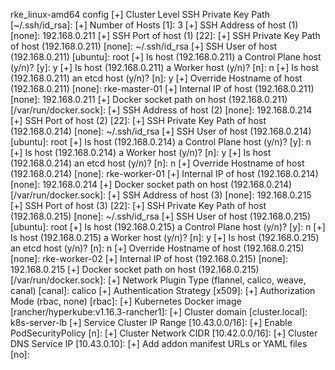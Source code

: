 rke_linux-amd64 config
[+] Cluster Level SSH Private Key Path [~/.ssh/id_rsa]:
[+] Number of Hosts [1]: 3
[+] SSH Address of host (1) [none]: 192.168.0.211
[+] SSH Port of host (1) [22]:
[+] SSH Private Key Path of host (192.168.0.211) [none]: ~/.ssh/id_rsa
[+] SSH User of host (192.168.0.211) [ubuntu]: root
[+] Is host (192.168.0.211) a Control Plane host (y/n)? [y]: y
[+] Is host (192.168.0.211) a Worker host (y/n)? [n]: n
[+] Is host (192.168.0.211) an etcd host (y/n)? [n]: y
[+] Override Hostname of host (192.168.0.211) [none]: rke-master-01
[+] Internal IP of host (192.168.0.211) [none]: 192.168.0.211
[+] Docker socket path on host (192.168.0.211) [/var/run/docker.sock]:
[+] SSH Address of host (2) [none]: 192.168.0.214
[+] SSH Port of host (2) [22]:
[+] SSH Private Key Path of host (192.168.0.214) [none]: ~/.ssh/id_rsa
[+] SSH User of host (192.168.0.214) [ubuntu]: root
[+] Is host (192.168.0.214) a Control Plane host (y/n)? [y]: n
[+] Is host (192.168.0.214) a Worker host (y/n)? [n]: y
[+] Is host (192.168.0.214) an etcd host (y/n)? [n]: n
[+] Override Hostname of host (192.168.0.214) [none]: rke-worker-01
[+] Internal IP of host (192.168.0.214) [none]: 192.168.0.214
[+] Docker socket path on host (192.168.0.214) [/var/run/docker.sock]:
[+] SSH Address of host (3) [none]: 192.168.0.215
[+] SSH Port of host (3) [22]:
[+] SSH Private Key Path of host (192.168.0.215) [none]: ~/.ssh/id_rsa
[+] SSH User of host (192.168.0.215) [ubuntu]: root
[+] Is host (192.168.0.215) a Control Plane host (y/n)? [y]: n
[+] Is host (192.168.0.215) a Worker host (y/n)? [n]: y
[+] Is host (192.168.0.215) an etcd host (y/n)? [n]: n
[+] Override Hostname of host (192.168.0.215) [none]: rke-worker-02
[+] Internal IP of host (192.168.0.215) [none]: 192.168.0.215
[+] Docker socket path on host (192.168.0.215) [/var/run/docker.sock]:
[+] Network Plugin Type (flannel, calico, weave, canal) [canal]: calico
[+] Authentication Strategy [x509]:
[+] Authorization Mode (rbac, none) [rbac]:
[+] Kubernetes Docker image [rancher/hyperkube:v1.16.3-rancher1]:
[+] Cluster domain [cluster.local]: k8s-server-lb
[+] Service Cluster IP Range [10.43.0.0/16]:
[+] Enable PodSecurityPolicy [n]:
[+] Cluster Network CIDR [10.42.0.0/16]:
[+] Cluster DNS Service IP [10.43.0.10]:
[+] Add addon manifest URLs or YAML files [no]:
